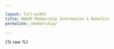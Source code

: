 ```yaml
---

layout: full-width
title: OWASP Membership Information & Benefits
permalink: /membership/

---
```


<style>
[v-cloak] {display: none}
.shared-header {
  width: 50%;
  display: inline;
  padding: 8px;
  border-left: 2px solid darkgray;
  border-top: 2px solid darkgray;
  border-right: 2px solid darkgray;
  border-radius: 4px;
  margin-right: 6px;
}

.unselected {
  background: lightgray;
}
</style>

{% raw %}
<div id="membership-app" style="margin: 0px;" v-cloak>

  <div class="col-sidebar">
    <div class="main-wrapper" style="padding: 0px;">
      <div>

      <!-- main membership form -->

      <div style='margin-top: 8px; margin-bottom: 8px;'><h1 class='shared-header'>Individual Membership</h1><h1 class='shared-header unselected'><a href="/supporters/">Corporate Membership</a></h1></div>
      <img src="/assets/images/web//members-header.png" alt="Attendees at a Global AppSec Conference">
      <p>One of many ways you can get involved in the OWASP Foundation is to become a member. It is through our global membership that we move forward on our mission to secure the web. We encourage and support diversity in AppSec and hope you will join us. <strong>Please note we also offer regional pricing to make OWASP accessible to everyone.</strong></p> 

<!-- The member_benefits page is found at https://github.com/OWASP/owasp.github.io/blob/main/_includes/member_benefits.md-->
{% endraw %}
      {% include member_benefits.md %}
{% raw %}
      <!--<div class='alert'>Lifetime Memberships are now 10% off as part of the <a href="https://20thanniversary.owasp.org">OWASP 20th Anniversary Celebration</a></div>-->
      <p>Membership starts at $50 USD (or <a href="/membership?student=yes">$20 for students</a>) and, as noted above, there are discounts depending on your region.</p>
      <p>You can also <a href="/manage-membership">Manage your Membership</a> to provision an OWASP email address, check your renewal date or, for recurring donations and memberships, update billing details or cancel the recurring bill.</p>
      <p>Would your business like to become a <a href="/supporters">Corporate Member</a>? </p>
      <h2>Join or Renew Now</h2>
      <form class="form-container" v-on:submit.prevent="handleSubmit">
        <div class="error-text" style="font-size: 90%; margin-bottom: 16px" id="error-message" v-if="Object.keys(errors).length">
          Please correct the errors below before proceeding.
        </div>
        <div class="form-row" style="margin-bottom: 25px;">
          <div class="three-fourths">
            <select v-model="country">
              <option value="null">Country of Residence</option>
              <option v-for="item in countries" v-bind:value="item">
                {{ item.name }}
              </option>
            </select>
            <div class="error-text" v-if="errors.country">
              {{ errors.country[0] }}
            </div>
          </div>
          <div class="quarter">
            <input type="text" v-model="postal_code" aria-label="Postal Code"
            placeholder="Postal Code" />
            <div class="error-text" v-if="errors.postal_code">
              {{ errors.postal_code[0] }}
            </div>
          </div>
        </div>
        <div class="form-row" style="margin-bottom: 8px;" v-if="!free_leader">
          <div class="membership-option" v-for="membership in membershipOptions" v-on:click="updateMembership(membership.name, membership.discount)" v-bind:class="membership_type === membership.name ? 'selected' : ''">
            {{ membership.name }} {{ membership.amount }} {{membership.special}}
          </div>
        </div>
        <div class="error-text" v-if="errors.membership_type">
          {{ errors.membership_type[0] }}
        </div>
        <div style="margin-bottom: 35px; margin-top: 35px;">
	  <label class="checkbox-container" v-if="showAutoRenew">Set my Membership to Auto-renew
	    <input type="checkbox" v-model="auto_renew">
	    <span class="checkmark"></span>
	  </label>
	  <label class="checkbox-container">Join the OWASP Mailing List (See details below)
	    <input type="checkbox" v-model="mailing_list">
	    <span class="checkmark"></span>
	  </label>
    <label class="checkbox-container">I am requesting Complimentary Membership for OWASP Leaders
	    <input type="checkbox" v-model="free_leader">
	    <span class="checkmark"></span>
	  </label>
    <div class='error-text' v-if="errors.free_leader">
       {{ errors.free_leader[0] }}
       <br>Please <a href='https://contact.owasp.org/'>Contact Us</a> if you feel this was in error.
    </div>
    <label class="checkbox-container" v-if="free_leader">I agree to be bound by the <a href="https://owasp.org/www-policy/legal/leaders-commitment-agreement">Leader Agreement</a>
	    <input type="checkbox" v-model="free_leader_agreement">
	    <span class="checkmark"></span>
	  </label>
    <div class='error-text' v-if="errors.free_leader_agreement">
       {{ errors.free_leader_agreement[0] }}
    </div>
        </div>
        <div class="membership-fields">
          <h3>Your Information</h3>
	  <h4>Please use the same email address you used previously if renewing</h4>
          <div>
            <input type="text" v-model="email" aria-label="Email Address"
            placeholder="Member Email Address" />
            <div class="error-text" v-if="errors.email">
              {{ errors.email[0] }}
            </div>
          </div>
          <div>
            <input type="text" v-model="email_confirm" aria-label="Confirm Email
            Address" placeholder="Confirm Member Email Address" />
            <div class="error-text" v-if="errors.email_confirm">
              {{ errors.email_confirm[0] }}
            </div>
          </div>
          <div v-if="student">
            <input type="text" v-model="university" aria-label="University" placeholder="University" />
            <div class="error-text" v-if="errors.university">
              {{ errors.university[0] }}
            </div>
          </div>
          <div v-else>
            <input type="text" v-model="company_name" aria-label="Company Name" placeholder="Company Name" />
            <div class="error-text" v-if="errors.company_name">
              {{ errors.company_name[0] }}
            </div>
          </div>
          <div>
            <input type="text" v-model="name_on_card" aria-label="Name" placeholder="Member Name" />
            <div class="error-text" v-if="errors.name_on_card">
              {{ errors.name_on_card[0] }}
            </div>
          </div>
        </div>
        <div class="submit-container">
          <button type="submit" class="membership-button" v-bind:disabled="loading"><div v-if="!loading">Submit</div><div class='spinner' v-if="loading"><div class='inner-spinner' v-if="loading"></div>
        </div></button>
        </div>
        
      </form>

      <p class="legal-text">By submitting this form, you are consenting to receive communications from the OWASP Foundation concerning the status of your membership and agree to adhere to the OWASP Foundation <a href="/www-policy/operational/code-of-conduct">Code of Conduct</a>. Membership Dues are not prorated nor can they be cancelled once purchased. Discounted and <a href="/membership?student=yes">Student Memberships</a> are only offered to qualifying individuals. Fraudulent membership submissions will be revoked without notice for no refund. You can elect to receive marketing mails from us by also selecting "Join the OWASP Marketing Mail List." Marketing mails include information and special offers for upcoming conferences, meetings, and other opportunities offered to you. You can revoke your consent to receive Marketing Mail List emails at any time by using the Unsubscribe link found at the bottom of these emails.</p>

      <!-- end membership form -->

      </div>
      <aside class="sidebar" role="complementary">
        <!-- reserved for future use -->
      </aside>
    </div>
  </div>

</div>
{% endraw %}

<script src="https://js.stripe.com/v3"></script>
<script src="https://unpkg.com/vue"></script>
<script src="https://unpkg.com/axios/dist/axios.min.js"></script>

<script>
var stripe = Stripe('pk_live_mw0B2kiXQTFkD44liAEI03oT00S5AGfSV3');
window.addEventListener('load', function () {
  new Vue({
    el: '#membership-app',
    data: {
      loading: false,
      errors: {},
      countries: {{ site.data.countries | jsonify }},
      membership_type: null,
      membership_amount: null,
      membership_discount: null,
      country: null,
      postal_code: null,
      email: null,
      email_confirm: null,
      name_on_card: null,
      company_name: null,
      university: null,
      auto_renew: false,
      student: false,
      mailing_list: false,
      free_leader: false,
      free_leader_agreement: false,
    },
    created: function () {
      const queryParams = new URLSearchParams(window.location.search);
      if (queryParams.has('student')) {
        this.student = true
        this.membership_type = 'One Year';
        this.membership_discount = false;
        this.$forceUpdate();
      }
      if(queryParams.has('email')){
        this.email = queryParams.get('email')
        
      }
    },
    computed: {
      showAutoRenew: function () {
        return !this.student && this.membership_type == 'One Year'
      },
      membershipOptions: function () {
        
        if (!this.country || !this.country.hasOwnProperty('discount') ||
        this.country.discount == false) {
	  if (this.student) {
          return [
            { name: 'One Year', amount: '$20', discount: false }
          ];
        } else {
          return [
            { name: 'One Year', amount: '$50', discount: false },
            { name: 'Two Year', amount: '$95', discount: false },
            { name: 'Lifetime', amount: '$500', discount: false}
          ];
	  }
        } else {
	  if (this.student) {
          return [
            { name: 'One Year', amount: '$8', discount: true }
          ];
          }else{
          return [
            { name: 'One Year', amount: '$20', discount: true }, 
            { name: 'Two Year', amount: '$35', discount: true }, 
            { name: 'Lifetime', amount: '$200', discount: true} 
          ]
	  }
        }
      }
    },
    watch: {
      country: function (newCountry, oldCountry) {
        // if (this.student) {
        //   return;
        // }

        if (newCountry.discount) {
          //this.membership_type = 'One Year';
          this.membership_discount = true;
          this.$forceUpdate();
        } else if (oldCountry && oldCountry.discount) {
          this.membership_type = null;
          this.membership_discount = false;
          this.$forceUpdate();
        }
      }
    },
    methods: {
      handleSubmit: function () {
        
        if (this.free_leader){
          return this.handleLeaderSubmit();
        }

        this.loading = true;
        this.validateForm();
        
        if (Object.keys(this.errors).length > 0) {
          this.loading = false;
          //this works...why not in the axios post?
          this.$nextTick(function () {
            document.getElementById('error-message').scrollIntoView();
          })
        } else {
          const postData = {
            checkout_type: 'membership',
            membership_type: this.membership_type,
            discount: this.membership_discount,
            recurring: this.auto_renew,
            country: this.country,
            postal_code: this.postal_code,
            email: this.email,
            name: this.name_on_card,
            company: this.company_name,
            university: this.university,
            mailing_list: this.mailing_list,
            free_leader: this.free_leader,
            student: this.student,
            currency: 'usd'
          };
          axios.post('https://owaspadmin.azurewebsites.net/api/CreateCheckoutSession?code=ulMNYVfgzBytI1adat1lS6MQ3NabtwKE4IgCJ8yKuhvbFoQh6nOYaw==', postData)
            .then(function (response) {
              stripe.redirectToCheckout({
                sessionId: response.data.data.session_id
              }).then(function (result) {
                console.log(result.error.message)
              }); 
            })
            .catch(function (error) {
              vm.errors = error.response.data.errors
              vm.loading = false
              vm.$nextTick(function(){
                document.getElementById('error-message').scrollIntoView();
              })
            });
        }
      },
      handleLeaderSubmit: function() {
        this.loading = true;
        this.validateForm();
          // check the function call for free leader, if not leader, give error
        if (Object.keys(this.errors).length > 0) {
          this.loading = false;
          //this works...why not in the axios post?
          this.$nextTick(function () {
            document.getElementById('error-message').scrollIntoView();
          })
        } else {
          const postData = {
            checkout_type: 'membership',
            membership_type: 'complimentary',
            discount: this.membership_discount,
            recurring: this.auto_renew,
            country: this.country['name'],
            postal_code: this.postal_code,
            email: this.email,
            name: this.name_on_card,
            company: this.company_name,
            university: this.university,
            mailing_list: this.mailing_list,
            free_leader: this.free_leader,
            student: this.student,
            leader_agreement: this.free_leader_agreement,
            currency: 'usd'
          };
          let errors = {}
          // so instead of this...just create the membership? https://owaspadmin.azurewebsites.net/api/IsLeaderByEmail?code=yGSVCT1EaQHhLsVhbF6zEiOUninaB/jT4CIO9OyNdqg7lVmr8J4jLA==
          axios.post('https://owaspadmin.azurewebsites.net/api/CreateLeaderMembership?code=4ooIeXPupxNPTpIXRsPEiIDEhpeuTmr9wmsURjLHXCm3YFozQHfNwA==', postData)
            .then(response => {
              
              if(response.data.error){
                errors = [response.data.error]
                this.errors = errors
                if (response.data.error.indexOf('agreement') > 0)
                  errors.free_leader_agreement = [response.data.error];
                else
                  errors.free_leader = [response.data.error];
              }
              else{
                //success case?
                this.$nextTick(function () {
                    document.location.href = "/membership-success"
                  })
              }
              this.loading = false
              if (Object.keys(this.errors).length > 0) {
                this.loading = false;
                
                this.$nextTick(function () {
                  document.getElementById('error-message').scrollIntoView();
                })
              }
            })
            .catch(error => {
              errors = [error]
              errors.free_leader = [error]
              this.errors = errors
              this.loading = false
              if (Object.keys(this.errors).length > 0) {
                this.loading = false;
                
                this.$nextTick(function () {
                  document.getElementById('error-message').scrollIntoView();
                })
              }
            });
        }
      },
      updateMembership: function (name, discount) {
        this.membership_type = name;
        this.membership_discount = discount;
        this.$forceUpdate();
      },
      validateForm: function () {
        let errors = {};        

        if (!this.membership_type && !this.free_leader) {
          errors.membership_type = ['Please select a membership type.'];
        }

        if(this.free_leader && !this.free_leader_agreement){
          errors.free_leader_agreement = ['You must accept the leader agreement.']
        }

        if (!/^[^\s@]+@[^\s@]+\.[^\s@]+$/.test(this.email)) {
          errors.email = ['Please enter a valid email address'];
        }

        if (this.email_confirm !== this.email) {
          errors.email_confirm = ['Both email addresses must match.'];
        }

        if(!this.name_on_card) {
          errors.name_on_card = ['Please enter you first and last name.'];
        }
        else {
          fname = this.name_on_card.substr(0, this.name_on_card.indexOf(' '));
          lname = this.name_on_card.substr(this.name_on_card.indexOf(' ') + 1);

          if (!fname || !lname) {
            errors.name_on_card = ['Please enter your first and last name.'];
          }
        }

        if (this.student && !this.university) {
          errors.university = ['Please enter your university name'];
        }

        if (!this.country) {
          errors.country = ['Please select your country.'];
        }

        if (!this.postal_code) {
          errors.postal_code = ['Please enter your postal code.'];
        }

        this.errors = errors;
      }
    }
  })
}, false)
</script>
